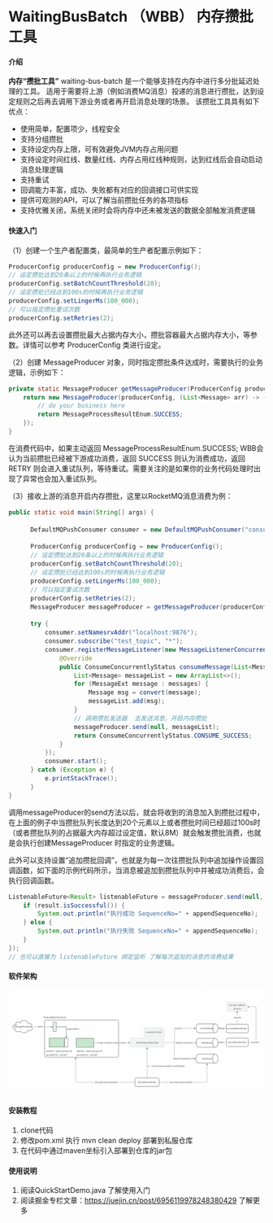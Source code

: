 # WaitingBusBatch （WBB） 内存攒批工具

#### 介绍
**内存“攒批工具”** waiting-bus-batch 是一个能够支持在内存中进行多分批延迟处理的工具。
适用于需要将上游（例如消费MQ消息）投递的消息进行攒批，达到设定规则之后再去调用下游业务或者再开启消息处理的场景。
该攒批工具具有如下优点：
- 使用简单，配置项少，线程安全
- 支持分组攒批
- 支持设定内存上限，可有效避免JVM内存占用问题
- 支持设定时间红线、数量红线、内存占用红线种规则，达到红线后会自动启动消息处理逻辑
- 支持重试
- 回调能力丰富，成功、失败都有对应的回调接口可供实现
- 提供可观测的API，可以了解当前攒批任务的各项指标
- 支持优雅关闭，系统关闭时会将内存中还未被发送的数据全部触发消费逻辑

#### 快速入门
（1）创建一个生产者配置类，最简单的生产者配置示例如下：
```java
ProducerConfig producerConfig = new ProducerConfig();
// 设定攒批达到20条以上的时候再执行业务逻辑
producerConfig.setBatchCountThreshold(20);
// 设定攒批已经达到100s的时候再执行业务逻辑
producerConfig.setLingerMs(100_000);
// 可以指定攒批重试次数
producerConfig.setRetries(2);
```

此外还可以再去设置攒批最大占据内存大小，攒批容器最大占据内存大小，等参数。详情可以参考 ProducerConfig 类进行设定。

（2）创建 MessageProducer 对象，同时指定攒批条件达成时，需要执行的业务逻辑，示例如下：
```java
private static MessageProducer getMessageProducer(ProducerConfig producerConfig) {
    return new MessageProducer(producerConfig, (List<Message> arr) -> {
        // do your business here
        return MessageProcessResultEnum.SUCCESS;
    });
}
```
在消费代码中，如果主动返回  MessageProcessResultEnum.SUCCESS; WBB会认为当前攒批已经被下游成功消费，返回 SUCCESS 则认为消费成功，返回RETRY 则会进入重试队列，等待重试。需要关注的是如果你的业务代码处理时出现了异常也会加入重试队列。

（3）接收上游的消息开启内存攒批，这里以RocketMQ消息消费为例：
```java
public static void main(String[] args) {

      DefaultMQPushConsumer consumer = new DefaultMQPushConsumer("consumer_group_test");

      ProducerConfig producerConfig = new ProducerConfig();
      // 设定攒批达到20条以上的时候再执行业务逻辑
      producerConfig.setBatchCountThreshold(20);
      // 设定攒批已经达到100s的时候再执行业务逻辑
      producerConfig.setLingerMs(100_000);
      // 可以指定重试次数
      producerConfig.setRetries(2); 
      MessageProducer messageProducer = getMessageProducer(producerConfig);

      try {
          consumer.setNamesrvAddr("localhost:9876");
          consumer.subscribe("test_topic", "*");
          consumer.registerMessageListener(new MessageListenerConcurrently() {
              @Override
              public ConsumeConcurrentlyStatus consumeMessage(List<MessageExt> messages, ConsumeConcurrentlyContext context) {
                  List<Message> messageList = new ArrayList<>();
                  for (MessageExt message : messages) {
                      Message msg = convert(message);
                      messageList.add(msg);
                  }
                  // 调用攒批发送器  去发送消息，开启内存攒批
                  messageProducer.send(null, messageList);
                  return ConsumeConcurrentlyStatus.CONSUME_SUCCESS;
              }
          });
          consumer.start();
      } catch (Exception e) {
          e.printStackTrace();
      }
}
```
调用messageProducer的send方法以后，就会将收到的消息加入到攒批过程中，在上面的例子中当攒批队列长度达到20个元素以上或者攒批时间已经超过100s时（或者攒批队列的占据最大内存超过设定值，默认8M）就会触发攒批消费，也就是会执行创建MessageProducer 时指定的业务逻辑。

此外可以支持设置“追加攒批回调”，也就是为每一次往攒批队列中追加操作设置回调函数，如下面的示例代码所示，当消息被追加到攒批队列中并被成功消费后，会执行回调函数。
```java
ListenableFuture<Result> listenableFuture = messageProducer.send(null, messageList, (result) -> {
    if (result.isSuccessful()) {
        System.out.println("执行成功 SequenceNo=" + appendSequenceNo);
    } else {
        System.out.println("执行失败 SequenceNo=" + appendSequenceNo);
    }
});
// 也可以直接为 listenableFuture 绑定监听 了解每次追加的消息的消费结果
```

#### 软件架构
![](./架构.png)

#### 安装教程
1.  clone代码
2.  修改pom.xml 执行 mvn clean deploy 部署到私服仓库
3.  在代码中通过maven坐标引入部署到仓库的jar包

#### 使用说明
1. 阅读QuickStartDemo.java 了解使用入门
2. 阅读掘金专栏文章：https://juejin.cn/post/6956119978248380429 了解更多
 

